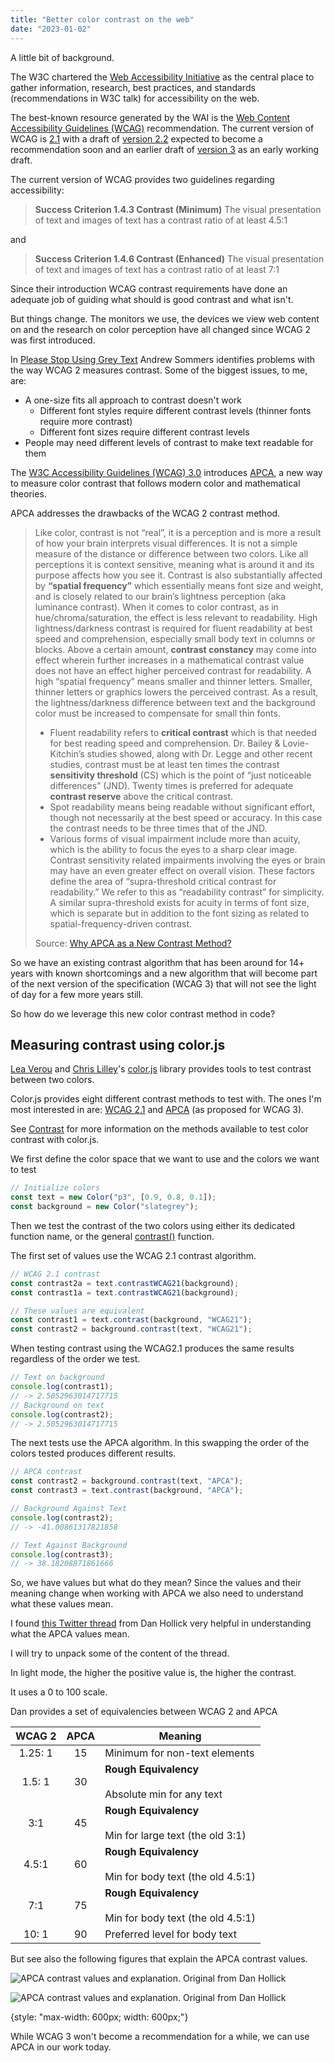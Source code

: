 ```yaml
---
title: "Better color contrast on the web"
date: "2023-01-02"
---
```


A little bit of background.

The W3C chartered the [Web Accessibility Initiative](https://www.w3.org/WAI/) as the central place to gather information, research, best practices, and standards (recommendations in W3C talk) for accessibility on the web.

The best-known resource generated by the WAI is the [Web Content Accessibility Guidelines (WCAG)](https://www.w3.org/WAI/standards-guidelines/wcag/) recommendation. The current version of WCAG is [2.1](https://www.w3.org/TR/WCAG/) with a draft of [version 2.2](https://www.w3.org/TR/WCAG22/) expected to become a recommendation soon and an earlier draft of [version 3](https://www.w3.org/TR/wcag3/) as an early working draft.

The current version of WCAG provides two guidelines regarding accessibility:

> **Success Criterion 1.4.3 Contrast (Minimum)** The visual presentation of text and images of text has a contrast ratio of at least 4.5:1

and

> **Success Criterion 1.4.6 Contrast (Enhanced)** The visual presentation of text and images of text has a contrast ratio of at least 7:1

Since their introduction WCAG contrast requirements have done an adequate job of guiding what should is good contrast and what isn't.

But things change. The monitors we use, the devices we view web content on and the research on color perception have all changed since WCAG 2 was first introduced.

In [Please Stop Using Grey Text](https://tangledweb.xyz/please-stop-using-grey-text-3d3e71acfca8) Andrew Sommers identifies problems with the way WCAG 2 measures contrast. Some of the biggest issues, to me, are:

* A one-size fits all approach to contrast doesn't work
  * Different font styles require different contrast levels (thinner fonts require more contrast)
  * Different font sizes require different contrast levels
* People may need different levels of contrast to make text readable for them

The [W3C Accessibility Guidelines (WCAG) 3.0](https://www.w3.org/TR/wcag-3.0/) introduces [APCA](https://github.com/Myndex/apca-w3), a new way to measure color contrast that follows modern color and mathematical theories.

APCA addresses the drawbacks of the WCAG 2 contrast method.

> Like color, contrast is not “real”, it is a perception and is more a result of how your brain interprets visual differences. It is not a simple measure of the distance or difference between two colors. Like all perceptions it is context sensitive, meaning what is around it and its purpose affects how you see it. Contrast is also substantially affected by **“spatial frequency”** which essentially means font size and weight, and is closely related to our brain’s lightness perception (aka luminance contrast). When it comes to color contrast, as in hue/chroma/saturation, the effect is less relevant to readability. High lightness/darkness contrast is required for fluent readability at best speed and comprehension, especially small body text in columns or blocks. Above a certain amount, **contrast constancy** may come into effect wherein further increases in a mathematical contrast value does not have an effect higher perceived contrast for readability. A high “spatial frequency” means smaller and thinner letters. Smaller, thinner letters or graphics lowers the perceived contrast. As a result, the lightness/darkness difference between text and the background color must be increased to compensate for small thin fonts.
>
> * Fluent readability refers to **critical contrast** which is that needed for best reading speed and comprehension. Dr. Bailey & Lovie-Kitchin’s studies showed, along with Dr. Legge and other recent studies, contrast must be at least ten times the contrast **sensitivity threshold** (CS) which is the point of “just noticeable differences” (JND). Twenty times is preferred for adequate **contrast reserve** above the critical contrast.
> * Spot readability means being readable without significant effort, though not necessarily at the best speed or accuracy. In this case the contrast needs to be three times that of the JND.
> * Various forms of visual impairment include more than acuity, which is the ability to focus the eyes to a sharp clear image. Contrast sensitivity related impairments involving the eyes or brain may have an even greater effect on overall vision. These factors define the area of “supra-threshold critical contrast for readability.” We refer to this as “readability contrast” for simplicity. A similar supra-threshold exists for acuity in terms of font size, which is separate but in addition to the font sizing as related to spatial-frequency-driven contrast.
>
> Source: [Why APCA as a New Contrast Method?](https://git.apcacontrast.com/documentation/)

So we have an existing contrast algorithm that has been around for 14+ years with known shortcomings and a new algorithm that will become part of the next version of the specification (WCAG 3) that will not see the light of day for a few more years still.

So how do we leverage this new color contrast method in code?

## Measuring contrast using color.js

[Lea Verou](http://lea.verou.me/) and [Chris Lilley](https://svgees.us/)'s [color.js](https://colorjs.io/) library provides tools to test contrast between two colors.

Color.js provides eight different contrast methods to test with. The ones I'm most interested in are: [WCAG 2.1](https://colorjs.io/docs/contrast.html#wcag-21) and [APCA](https://colorjs.io/docs/contrast.html#accessible-perceptual-contrast-algorithm-apca) (as proposed for WCAG 3).

See [Contrast](https://colorjs.io/docs/contrast.html) for more information on the methods available to test color contrast with color.js.

We first define the color space that we want to use and the colors we want to test

```js
// Initialize colors
const text = new Color("p3", [0.9, 0.8, 0.1]);
const background = new Color("slategrey");
```

Then we test the contrast of the two colors using either its dedicated function name, or the general [contrast()](https://colorjs.io/docs/contrast.html) function.

The first set of values use the WCAG 2.1 contrast algorithm.

```js
// WCAG 2.1 contrast
const contrast2a = text.contrastWCAG21(background);
const contrast1a = text.contrastWCAG21(background);

// These values are equivalent
const contrast1 = text.contrast(background, "WCAG21");
const contrast2 = background.contrast(text, "WCAG21");
```

When testing contrast using the WCAG2.1 produces the same results regardless of the order we test.

```js
// Text on background
console.log(contrast1);
// -> 2.5052963014717715
// Background on text
console.log(contrast2);
// -> 2.5052963014717715
```

The next tests use the APCA algorithm. In this swapping the order of the colors tested produces different results.

```js
// APCA contrast
const contrast2 = background.contrast(text, "APCA");
const contrast3 = text.contrast(background, "APCA");

// Background Against Text
console.log(contrast2);
// -> -41.00861317821858

// Text Against Background
console.log(contrast3);
// -> 38.18208871861666
```

So, we have values but what do they mean? Since the values and their meaning change when working with APCA we also need to understand what these values mean.

I found [this Twitter thread](https://twitter.com/DanHollick/status/1468958644364402702?s=20&t=0Yu30BkowoTyQitX_kowPQ) from Dan Hollick very helpful in understanding what the APCA values mean.

I will try to unpack some of the content of the thread.

In light mode, the higher the positive value is, the higher the contrast.

It uses a 0 to 100 scale.

Dan provides a set of equivalencies between WCAG 2 and APCA

| WCAG 2 | APCA | Meaning |
| :-: | :-: | --- |
| 1.25: 1 | 15 | Minimum for non-text elements |
| 1.5: 1 | 30 | **Rough Equivalency** <br><br>Absolute min for any text |
| 3:1 | 45 | **Rough Equivalency**<br><br>Min for large text (the old 3:1) |
| 4.5:1 | 60 | **Rough Equivalency**<br><br>Min for body text (the old 4.5:1) |
| 7:1 | 75 | **Rough Equivalency**<br><br>Min for body text (the old 4.5:1) |
| 10: 1 | 90 | Preferred level for body text |

But see also the following figures that explain the APCA contrast values.

![APCA contrast values and explanation. Original from [Dan Hollick](https://twitter.com/DanHollick/status/1468958658683805703?s=20&t=GMyDkCKNvOjTbEbrr6eGvA)](https://res.cloudinary.com/dfh6ihzvj/image/upload/c_scale,w_500/f_auto,q_auto/apca-contrast-01)

![APCA contrast values and explanation. Original from [Dan Hollick](https://twitter.com/DanHollick/status/1468958658683805703?s=20&t=GMyDkCKNvOjTbEbrr6eGvA)](https://res.cloudinary.com/dfh6ihzvj/image/upload/c_scale,w_500/f_auto,q_auto/apca-contrast-02)

{style: "max-width: 600px; width: 600px;"}

While WCAG 3 won't become a recommendation for a while, we can use APCA in our work today.

